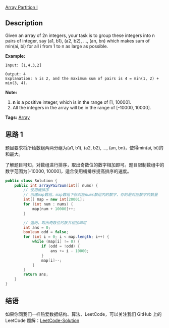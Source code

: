 [Array Partition I][title]

## Description
Given an array of 2n integers, your task is to group these integers into n pairs of integer, say (a1, b1), (a2, b2), ..., (an, bn) which makes sum of min(ai, bi) for all i from 1 to n as large as possible.

**Example:**

```
Input: [1,4,3,2]

Output: 4
Explanation: n is 2, and the maximum sum of pairs is 4 = min(1, 2) + min(3, 4).
```

**Note:**

1. **n** is a positive integer, which is in the range of [1, 10000].
2. All the integers in the array will be in the range of [-10000, 10000].

**Tags:** [Array](https://leetcode.com/tag/array/)


## 思路 1

题目要求将所给数组两两分组为(a1, b1), (a2, b2), ..., (an, bn)，使得min(ai, bi)的和最大。

了解题目可知，对数组进行排序，取出奇数位的数字相加即可。题目限制数组中的数字范围为[-10000, 10000]，适合使用桶排序提高排序的速度。

```java
public class Solution {
    public int arrayPairSum(int[] nums) {
        // 使用桶排序
        // 创建map数组，map数组下标对应nums数组内的数字，存的是对应数字的数量
        int[] map = new int[20001];
        for (int num : nums) {
            map[num + 10000]++;
        }

        // 遍历，取出奇数位的数并相加即可
        int ans = 0;
        boolean odd = false;
        for (int i = 0; i < map.length; i++) {
            while (map[i] != 0) {
                if (odd = !odd) {
                    ans += i - 10000;
                }
                map[i]--;
            }
        }
        return ans;
    }
}
```

## 结语

如果你同我们一样热爱数据结构、算法、LeetCode，可以关注我们 GitHub 上的 LeetCode 题解：[LeetCode-Solution][ls]

[title]: https://leetcode.com/problems/array-partition-i/description/
[ls]: https://github.com/RichCodersAndMe/LeetCode-Solution